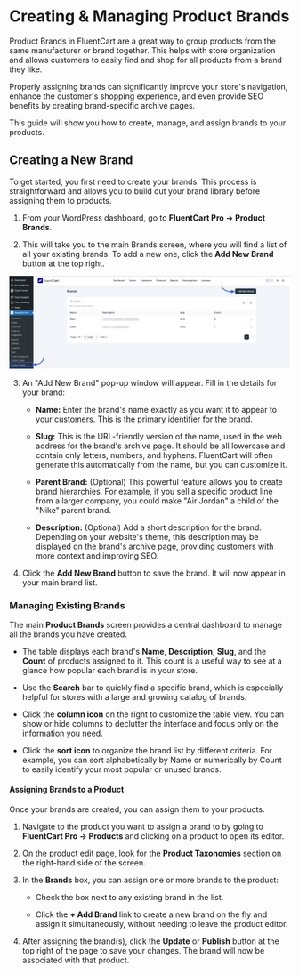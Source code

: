 # Creating & Managing Product Brands

Product Brands in FluentCart are a great way to group products from the same manufacturer or brand together. This helps with store organization and allows customers to easily find and shop for all products from a brand they like. 

Properly assigning brands can significantly improve your store's navigation, enhance the customer's shopping experience, and even provide SEO benefits by creating brand-specific archive pages.

This guide will show you how to create, manage, and assign brands to your products.

## Creating a New Brand

To get started, you first need to create your brands. This process is straightforward and allows you to build out your brand library before assigning them to products.

1.  From your WordPress dashboard, go to **FluentCart Pro → Product Brands**.

2.  This will take you to the main Brands screen, where you will find a list of all your existing brands. To add a new one, click the **Add New Brand** button at the top right.

![Product Brand](/guide/public/images/product-types-creation/creating-managing-brand/product-brand-1.png)

3.  An "Add New Brand" pop-up window will appear. Fill in the details for your brand:

    * **Name:** Enter the brand's name exactly as you want it to appear to your customers. This is the primary identifier for the brand.

    * **Slug:** This is the URL-friendly version of the name, used in the web address for the brand's archive page. It should be all lowercase and contain only letters, numbers, and hyphens. FluentCart will often generate this automatically from the name, but you can customize it.

    * **Parent Brand:** (Optional) This powerful feature allows you to create brand hierarchies. For example, if you sell a specific product line from a larger company, you could make "Air Jordan" a child of the "Nike" parent brand.

    * **Description:** (Optional) Add a short description for the brand. Depending on your website's theme, this description may be displayed on the brand's archive page, providing customers with more context and improving SEO.

4.  Click the **Add New Brand** button to save the brand. It will now appear in your main brand list.

### Managing Existing Brands

The main **Product Brands** screen provides a central dashboard to manage all the brands you have created.

* The table displays each brand's **Name**, **Description**, **Slug**, and the **Count** of products assigned to it. This count is a useful way to see at a glance how popular each brand is in your store.

* Use the **Search** bar to quickly find a specific brand, which is especially helpful for stores with a large and growing catalog of brands.

* Click the **column icon** on the right to customize the table view. You can show or hide columns to declutter the interface and focus only on the information you need.

* Click the **sort icon** to organize the brand list by different criteria. For example, you can sort alphabetically by Name or numerically by Count to easily identify your most popular or unused brands.

#### Assigning Brands to a Product

Once your brands are created, you can assign them to your products.

1.  Navigate to the product you want to assign a brand to by going to **FluentCart Pro → Products** and clicking on a product to open its editor.

2.  On the product edit page, look for the **Product Taxonomies** section on the right-hand side of the screen.

3.  In the **Brands** box, you can assign one or more brands to the product:

    * Check the box next to any existing brand in the list.

    * Click the **+ Add Brand** link to create a new brand on the fly and assign it simultaneously, without needing to leave the product editor.

4.  After assigning the brand(s), click the **Update** or **Publish** button at the top right of the page to save your changes. The brand will now be associated with that product.